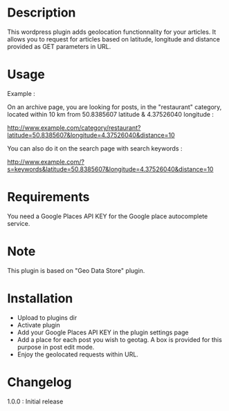 # Description

This wordpress plugin adds geolocation functionnality for your articles. It allows you to request for articles based on latitude, longitude and distance provided as GET parameters in URL.

# Usage

Example :

On an archive page, you are looking for posts, in the "restaurant" category, located within 10 km from 50.8385607 latitude & 4.37526040 longitude :

http://www.example.com/category/restaurant?latitude=50.8385607&longitude=4.37526040&distance=10

You can also do it on the search page with search keywords :

http://www.example.com/?s=keywords&latitude=50.8385607&longitude=4.37526040&distance=10

# Requirements

You need a Google Places API KEY for the Google place autocomplete service.

# Note

This plugin is based on "Geo Data Store" plugin.

# Installation

* Upload to plugins dir
* Activate plugin
* Add your Google Places API KEY in the plugin settings page
* Add a place for each post you wish to geotag. A box is provided for this purpose in post edit mode.
* Enjoy the geolocated requests within URL.

# Changelog

1.0.0 : Initial release
